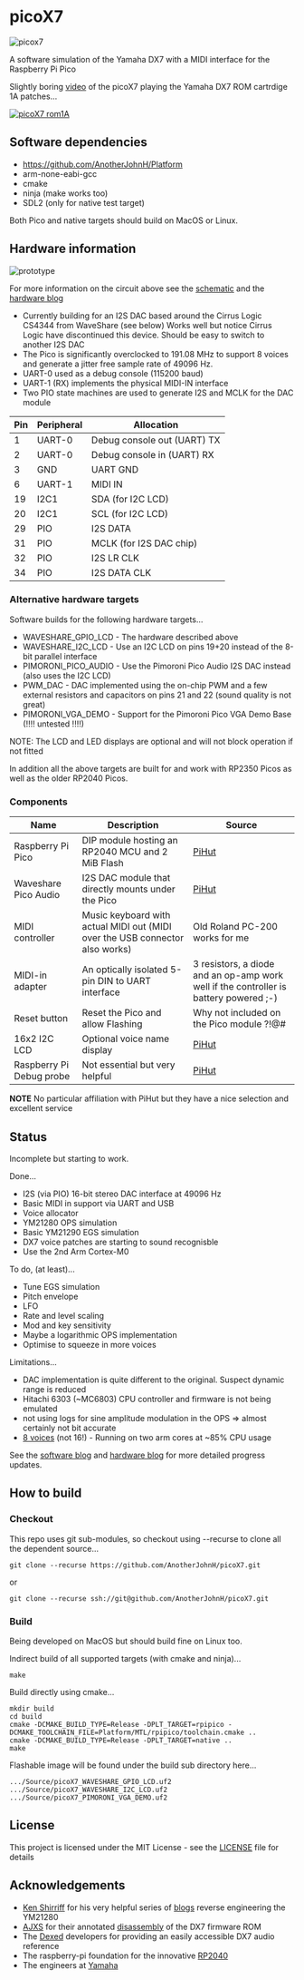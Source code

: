 # picoX7

![picox7](docs/picoX7.png)

A software simulation of the Yamaha DX7 with a MIDI interface for the Raspberry Pi Pico

Slightly boring [video](https://www.youtube.com/watch?v=7_5bl6q7xVs) of the picoX7 playing the Yamaha DX7 ROM cartrdige 1A patches...

[![picoX7 rom1A](http://img.youtube.com/vi/7_5bl6q7xVs/0.jpg)](http://www.youtube.com/watch?v=7_5bl6q7xVs "picoX7 rom1A")

## Software dependencies

+ https://github.com/AnotherJohnH/Platform
+ arm-none-eabi-gcc
+ cmake
+ ninja (make works too)
+ SDL2 (only for native test target)

Both Pico and native targets should build on MacOS or Linux.

## Hardware information

![prototype](docs/breadboard_v0.04.jpg)

For more information on the circuit above see  the [schematic](https://github.com/AnotherJohnH/picoX7/blob/main/docs/schematic_v0.05.pdf) and the [hardware blog](https://github.com/AnotherJohnH/picoX7/wiki/Hardware-Blog)

+ Currently building for an I2S DAC based around the Cirrus Logic CS4344 from WaveShare
(see below)
Works well but notice Cirrus Logic have discontinued this device. Should be easy to switch
to another I2S DAC
+ The Pico is significantly overclocked to 191.08 MHz to support 8 voices and generate a jitter free sample rate of 49096 Hz.
+ UART-0 used as a debug console  (115200 baud)
+ UART-1 (RX) implements the physical MIDI-IN interface
+ Two PIO state machines are used to generate I2S and MCLK for the DAC module

|Pin|Peripheral|Allocation|
|---|---|---|
|1|UART-0|Debug console out (UART) TX|
|2|UART-0|Debug console in (UART) RX|
|3|GND|UART GND|
|6|UART-1|MIDI IN|
|19|I2C1|SDA (for I2C LCD)|
|20|I2C1|SCL (for I2C LCD)|
|29|PIO|I2S DATA|
|31|PIO|MCLK (for I2S DAC chip)|
|32|PIO|I2S LR CLK|
|34|PIO|I2S DATA CLK|

### Alternative hardware targets

Software builds for the following hardware targets...
+ WAVESHARE_GPIO_LCD - The hardware described above
+ WAVESHARE_I2C_LCD  - Use an I2C LCD on pins 19+20 instead of the 8-bit parallel interface
+ PIMORONI_PICO_AUDIO - Use the Pimoroni Pico Audio I2S DAC instead (also uses the I2C LCD)
+ PWM_DAC - DAC implemented using the on-chip PWM and a few external resistors and capacitors on pins 21 and 22 (sound quality is not great) 
+ PIMORONI_VGA_DEMO - Support for the Pimoroni Pico VGA Demo Base (!!!! untested !!!!)

NOTE: The LCD and LED displays are optional and will not block operation if not fitted

In addition all the above targets are built for and work with RP2350 Picos as well as the older RP2040 Picos. 

### Components

|Name|Description|Source|
|---|---|---|
|Raspberry Pi Pico|DIP module hosting an RP2040 MCU and 2 MiB Flash|[PiHut](https://thepihut.com/products/raspberry-pi-pico?variant=41925332566211)|
|Waveshare Pico Audio|I2S DAC module that directly mounts under the Pico|[PiHut](https://thepihut.com/products/pico-audio-audio-module-for-raspberry-pi-pico-inc-speakers)|
|MIDI controller|Music keyboard with actual MIDI out (MIDI over the USB connector also works)|Old Roland PC-200 works for me|
|MIDI-in adapter|An optically isolated 5-pin DIN to UART interface|3 resistors, a diode and an op-amp work well if the controller is battery powered ;-)|
|Reset button|Reset the Pico and allow Flashing|Why not included on the Pico module ?!@#|
|16x2 I2C LCD|Optional voice name display|[PiHut](https://thepihut.com/products/lcd1602-i2c-module)|
|Raspberry Pi Debug probe|Not essential but very helpful|[PiHut](https://thepihut.com/products/raspberry-pi-debug-probe)|

**NOTE** No particular affiliation with PiHut but they have a nice selection and excellent service

## Status

Incomplete but starting to work.

Done...
   + I2S (via PIO) 16-bit stereo DAC interface at 49096 Hz
   + Basic MIDI in support via UART and USB
   + Voice allocator
   + YM21280 OPS simulation
   + Basic YM21290 EGS simulation
   + DX7 voice patches are starting to sound recognisble
   + Use the 2nd Arm Cortex-M0

To do, (at least)...
   - Tune EGS simulation
   - Pitch envelope
   - LFO
   - Rate and level scaling
   - Mod and key sensitivity
   - Maybe a logarithmic OPS implementation
   - Optimise to squeeze in more voices

Limitations...
   + DAC implementation is quite different to the original. Suspect dynamic range is reduced
   + Hitachi 6303 (~MC6803) CPU controller and firmware is not being emulated
   + not using logs for sine amplitude modulation in the OPS => almost certainly not bit accurate
   + [8 voices](https://github.com/AnotherJohnH/picoX7/wiki/Software-Blog#16th-july-2023) (not 16!) - Running on two arm cores at ~85% CPU usage

See the [software blog](https://github.com/AnotherJohnH/picoX7/wiki/Software-Blog) and [hardware blog](https://github.com/AnotherJohnH/picoX7/wiki/Hardware-Blog)  for more detailed progress updates.

## How to build

### Checkout

This repo uses git sub-modules, so checkout using --recurse to clone all the
dependent source...

    git clone --recurse https://github.com/AnotherJohnH/picoX7.git

or

    git clone --recurse ssh://git@github.com/AnotherJohnH/picoX7.git

### Build

Being developed on MacOS but should build fine on Linux too.

Indirect build of all supported targets (with cmake and ninja)...

    make

Build directly using cmake...

    mkdir build
    cd build
    cmake -DCMAKE_BUILD_TYPE=Release -DPLT_TARGET=rpipico -DCMAKE_TOOLCHAIN_FILE=Platform/MTL/rpipico/toolchain.cmake ..
    cmake -DCMAKE_BUILD_TYPE=Release -DPLT_TARGET=native ..
    make

Flashable image will be found under the build sub directory here...

    .../Source/picoX7_WAVESHARE_GPIO_LCD.uf2
    .../Source/picoX7_WAVESHARE_I2C_LCD.uf2
    .../Source/picoX7_PIMORONI_VGA_DEMO.uf2

## License

This project is licensed under the MIT License - see the [LICENSE](LICENSE) file for details

## Acknowledgements

 + [Ken Shirriff](https://github.com/shirriff) for his very helpful series of [blogs](https://www.righto.com/2021/11/reverse-engineering-yamaha-dx7.html) reverse engineering the YM21280
 + [AJXS](https://github.com/ajxs) for their annotated [disassembly](https://ajxs.me/blog/Yamaha_DX7_Firmware_ROM_Disassembly.html) of the DX7 firmware ROM
 + The [Dexed](https://asb2m10.github.io/dexed) developers for providing an easily accessible DX7 audio reference
 + The raspberry-pi foundation for the innovative [RP2040](https://www.raspberrypi.com/documentation/microcontrollers/rp2040.html)
 + The engineers at [Yamaha](https://www.yamaha.com/en/about/design/synapses/id_009)
